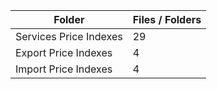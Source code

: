 | Folder                 |   Files / Folders |
|------------------------|-------------------|
| Services Price Indexes |                29 |
| Export Price Indexes   |                 4 |
| Import Price Indexes   |                 4 |